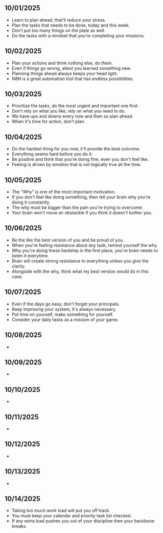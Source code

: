 ## 10/01/2025
- Learn to plan ahead, that'll reduce your stress.
- Plan the tasks that needs to be done, today and this week.
- Don't put too many things on the plate as well.
- Do the tasks with a mindset that you're completing your missions.

## 10/02/2025
- Plan your actions and think nothing else, do them.
- Even if things go wrong, atlest you learned something new.
- Planning things ahead always keeps your head light.
- N8N is a great automation tool that has endless possibilities.

## 10/03/2025
- Prioritize the tasks, do the most urgent and important one first.
- Don't rely on what you like, rely on what you need to do.
- We have ups and downs every now and then so plan ahead.
- When it's time for action, don't plan.

## 10/04/2025
- Do the hardest thing for you now, it'll provide the best outcome.
- Everything seems hard before you do it.
- Be positive and think that you're doing fine, even you don't feel like.
- Feeling is driven by emotion that is not logically true all the time.

## 10/05/2025
- The "Why" is one of the most important motivation.
- If you don't feel like doing something, then tell your brain why you're doing it constantly.
- The why must be bigger than the pain you're trying to overcome.
- Your brain won't move an obstackle if you think it doesn't bother you.

## 10/06/2025
- Be the like the best version of you and be proud of you.
- When you're feeling resistance about any task, remind yourself the why.
- Why you're doing these hardship in the first place, you're brain needs to listen it everytime.
- Brain will create strong resistance to everything unless you give the clarity.
- Alongside with the why, think what my best version would do in this case.

## 10/07/2025
- Even if the days go easy, don't forget your principals.
- Keep improving your system, it's always necessary.
- Put time on yourself, make something for yourself.
- Consider your daily tasks as a mission of your game.

## 10/08/2025
- 

## 10/09/2025
- 

## 10/10/2025
- 

## 10/11/2025
- 

## 10/12/2025
- 

## 10/13/2025
- 

## 10/14/2025
- Taking too much work load will put you off track.
- You must keep your calendar and priority task list checked.
- If any extra load pushes you out of your discipline then your backbone breaks.